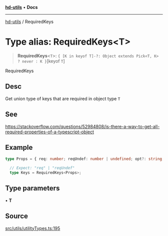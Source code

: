 [**hd-utils**](../README.md) • **Docs**

***

[hd-utils](../globals.md) / RequiredKeys

# Type alias: RequiredKeys\<T\>

> **RequiredKeys**\<`T`\>: `{ [K in keyof T]-?: Object extends Pick<T, K> ? never : K }`\[keyof `T`\]

RequiredKeys

## Desc

Get union type of keys that are required in object type `T`

## See

https://stackoverflow.com/questions/52984808/is-there-a-way-to-get-all-required-properties-of-a-typescript-object

## Example

```ts
type Props = { req: number; reqUndef: number | undefined; opt?: string; optUndef?: number | undefined; };

  // Expect: "req" | "reqUndef"
  type Keys = RequiredKeys<Props>;
```

## Type parameters

• **T**

## Source

[src/utils/utilityTypes.ts:195](https://github.com/AhmadHddad/h-utils/blob/f7bb9ae71f981ffef49079271b9540862594b7e6/src/utils/utilityTypes.ts#L195)
